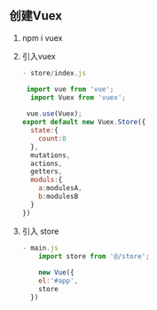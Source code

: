 ## 创建Vuex

1. npm i vuex

2. 引入vuex

   ```js
   - store/index.js
   
   	import vue from 'vue';
     import Vuex from 'vuex';
   	
   	vue.use(Vuex);
   export default new Vuex.Store({
     state:{
       count:0
     },
     mutations,
     actions,
     getters,
     moduls:{
       a:modulesA,
       b:modulesB
     }
   })
   ```

3. 引入 store

    ```js
    - main.js
    	import store from '@/store';
    	
    	new Vue({
        el:'#app',
        store
      })
    ```


